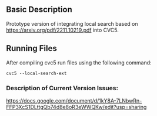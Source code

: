 ## Basic Description ##
Prototype version of integrating local search based on https://arxiv.org/pdf/2211.10219.pdf into CVC5. 

## Running Files ##
After compiling cvc5 run files using the following command:

``` cvc5 --local-search-ext ```

### Description of Current Version Issues:  ## 
https://docs.google.com/document/d/1kY8A-7LNbwRn-FFP3XcS1DLttgQb74d8e8oR3eWWQKw/edit?usp=sharing


